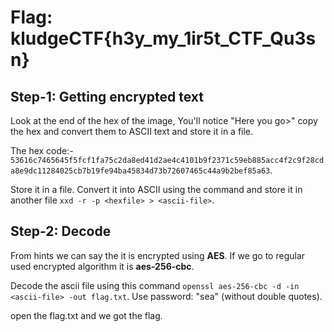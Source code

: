 # Flag: kludgeCTF{h3y_my_1ir5t_CTF_Qu3sn}
## Step-1: Getting encrypted text
Look at the end of the hex of the image, You'll notice "Here you go>" copy the hex and convert them to ASCII text and store it in a file.

The hex code:- `53616c7465645f5fcf1fa75c2da8ed41d2ae4c4101b9f2371c59eb885acc4f2c9f28cda8e9dc11284025cb7b19fe94ba45834d73b72607465c44a9b2bef85a63`.

Store it in a file. Convert it into ASCII using the command and store it in another file `xxd -r -p <hexfile> > <ascii-file>`.
## Step-2: Decode
From hints we can say the it is encrypted using **AES**. If we go to regular used encrypted algorithm it is **aes-256-cbc**.

Decode the ascii file using this command `openssl aes-256-cbc -d -in <ascii-file> -out flag.txt`. Use password: "sea" (without double quotes).

open the flag.txt and we got the flag.
